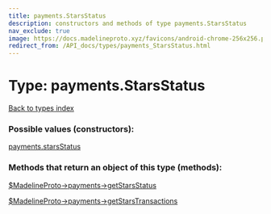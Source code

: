 ```yaml
---
title: payments.StarsStatus
description: constructors and methods of type payments.StarsStatus
nav_exclude: true
image: https://docs.madelineproto.xyz/favicons/android-chrome-256x256.png
redirect_from: /API_docs/types/payments_StarsStatus.html
---
```

# Type: payments.StarsStatus
[Back to types index](index.html)



### Possible values (constructors):

[payments.starsStatus](/API_docs/constructors/payments.starsStatus.html)  



### Methods that return an object of this type (methods):

[$MadelineProto->payments->getStarsStatus](/API_docs/methods/payments.getStarsStatus.html)  

[$MadelineProto->payments->getStarsTransactions](/API_docs/methods/payments.getStarsTransactions.html)  



